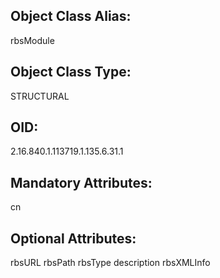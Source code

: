 ## Object Class Alias:
  rbsModule

## Object Class Type:
  STRUCTURAL

## OID:
  2.16.840.1.113719.1.135.6.31.1

## Mandatory Attributes:
  cn

## Optional Attributes:
  rbsURL
  rbsPath
  rbsType
  description
  rbsXMLInfo
